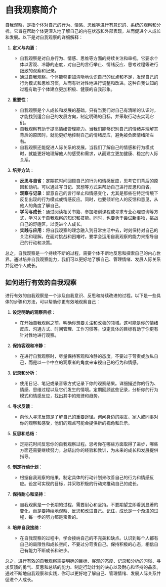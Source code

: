 # 自我观察简介

自我观察，是指个体对自己的行为、情感、思维等进行有意识的、系统的观察和分析。它旨在帮助个体更深入地了解自己的内在状态和外部表现，从而促进个人成长和发展。以下是对自我观察的详细解释：
1. **定义与内涵**：
   - 自我观察是对自身行为、情感、思维等方面的持续关注和审视。它要求个体以客观、冷静的态度，对自己的言行举止、情绪反应、思考过程等进行细致的观察和记录。
   - 通过自我观察，个体能够更加清晰地认识自己的优点和不足，发现自己的行为模式和思维习惯，从而有针对性地进行调整和改进。这种自我认知的过程有助于个体建立更加积极、健康的自我形象。

2. **重要性**：
   - 自我观察是个人成长和发展的基础。只有当我们对自己有清晰的认识时，才能找到适合自己的发展方向，制定明确的目标，并采取行动去实现它们。
   - 自我观察有助于提高情绪管理能力。当我们能够识别自己的情绪并理解其背后的原因时，就能更好地控制自己的情绪反应，避免被负面情绪所左右。
   - 自我观察还能促进人际关系的发展。当我们了解自己的情感和行为模式时，就能更好地理解他人的感受和需求，从而建立更加健康、稳定的人际关系。

3. **培养方法**：
   - **反思与自省**：定期花时间回顾自己的行为和情感反应，思考它们背后的原因和动机。可以通过写日记、冥想等方式来帮助自己进行反思和自省。
   - **观察与记录**：留意自己的言行举止和情感变化，尤其是那些在特定情境下反复出现的行为模式或情感反应。同时，也要倾听他人的反馈和意见，从他人的角度了解自己。
   - **学习与成长**：通过阅读相关书籍、参加培训课程或寻求专业心理咨询等方式，学习关于自我观察的知识和技能。同时，也要勇于尝试新事物，挑战自己的舒适区，以促进个人成长。
   - **实践与应用**：将自我观察的理念融入到日常生活中去，时刻保持对自己的关注和理解。在面对挑战和困难时，要学会运用自我观察的能力来指导自己的行动和决策。

总之，自我观察是一个持续不断的过程，需要个体不断地反思和探索自己的内心世界。通过培养自我观察能力，我们可以更好地了解自己、管理情绪、发展人际关系并促进个人成长。

## 如何进行有效的自我观察

进行有效的自我观察是一个涉及自我意识、反思和持续改进的过程。以下是一些具体的步骤和方法，可以帮助你更有效地观察自己：
1. **设定明确的观察目标**：
    - 在开始自我观察之前，明确你想要关注和改善的领域。这可能是你的情绪反应、沟通方式、时间管理、工作习惯等。设定具体的目标有助于你更有针对性地进行观察。

2. **保持客观和冷静**：
    - 在进行自我观察时，尽量保持客观和冷静的态度。不要过于苛责或放纵自己，而是以一个中立的观察者的角度来审视自己的行为和情感。

3. **记录和分析**：
    - 使用日记、笔记或录音等方式记录下你的观察结果。详细描述你的行为、情感、思维过程以及它们发生的情境。定期回顾这些记录，分析你的行为模式和情感反应，找出其中的规律和趋势。

4. **寻求反馈**：
    - 向他人寻求反馈是了解自己的重要途径。询问身边的朋友、家人或同事对你的观察和感受，他们的观点可能会提供新的视角和启示。

5. **反思和总结**：
    - 定期花时间反思你的自我观察过程。思考你在哪些方面取得了进步，哪些方面还需要继续努力。总结出你的经验和教训，为未来的成长和发展提供指导。

6. **制定行动计划**：
    - 根据自我观察的结果，制定具体的行动计划来改善自己的行为和情感反应。设定可实现的目标，并采取积极的行动来推动自己的成长。

7. **保持耐心和坚持**：
    - 自我观察是一个长期的过程，需要耐心和坚持。不要期望立即看到显著的变化，而是要持续地观察、反思和改进自己。记住，成长是一个渐进的过程，每一步的努力都是宝贵的。

8. **培养自我接纳**：
    - 在自我观察的过程中，学会接纳自己的不完美和缺点。认识到每个人都有自己的局限性和成长空间，不要过分苛责自己。保持积极的心态，相信自己有能力不断成长和进步。

总之，进行有效的自我观察需要明确的目标、客观的态度、记录和分析的习惯、寻求反馈的勇气、反思和总结的能力、制定行动计划的决心以及耐心和坚持的品质。通过不断地自我观察和实践，你可以更好地了解自己、管理情绪、发展人际关系并促进个人成长。